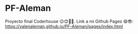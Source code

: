 # PF-Aleman
Proyecto final Coderhouse 😉😊💝💫.
Link a mi Github Pages 😄😎:
https://valenaleman.github.io/PF-Aleman/pages/index.html
